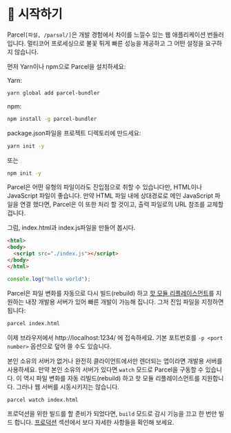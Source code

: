 # 🚀 시작하기

Parcel`[파설, /parsəl/]`은 개발 경험에서 차이를 느낄수 있는 웹 애플리케이션 번들러 입니다. 멀티코어 프로세싱으로 불꽃 튀게 빠른 성능을 제공하고 그 어떤 설정을 요구하지 않습니다.

먼저 Yarn이나 npm으로 Parcel을 설치하세요:

Yarn:
```bash
yarn global add parcel-bundler
```

npm:
```bash
npm install -g parcel-bundler
```

package.json파일을 프로젝트 디렉토리에 만드세요:

```bash
yarn init -y
```
또는 
```bash
npm init -y
```

Parcel은 어떤 유형의 파일이라도 진입점으로 취할 수 있습니다만, HTML이나 JavaScript 파일이 좋습니다. 만약 HTML 파일 내에 상대경로로 메인 JavaScript 파일을 연결 했다면, Parcel은 이 또한 처리 할 것이고, 출력 파일로의 URL 참조를 교체할 겁니다.

그럼, index.html과 index.js파일을 만들어 봅시다.

```html
<html>
<body>
  <script src="./index.js"></script>
</body>
</html>
```

```javascript
console.log("hello world");
```

Parcel은 파일 변화를 자동으로 다시 빌드(rebuild) 하고 [핫 모듈 리플레이스먼트](hmr.html)를 지원하는 내장 개발용 서버가 있어 빠른 개발이 가능해 집니다. 그저 진입 파일을 지정하면 됩니다:

```bash
parcel index.html
```

이제 브라우저에서 http://localhost:1234/ 에 접속하세요. 기본 포트번호를 `-p <port number>` 옵션으로 덮어 쓸 수도 있습니다.

본인 소유의 서버가 없거나 완전히 클라이언트에서만 렌더되는 앱이라면 개발용 서버를 사용하세요. 만약 본인 소유의 서버가 있다면 `watch` 모드로 Parcel을 구동할 수 있습니다. 이 역시 파일 변화를 자동 리빌드(rebuild) 하고 핫 모듈 리플레이스먼트를 지원합니다. 그러나 웹 서버를 시동시키지는 않습니다.

```bash
parcel watch index.html
```

프로덕션을 위한 빌드를 할 준비가 되었다면, `build` 모드로 감시 기능을 끄고 한 번만 빌드 합니다. [프로덕션](production.html) 섹션에서 보다 자세한 사항들을 확인해 보세요.
